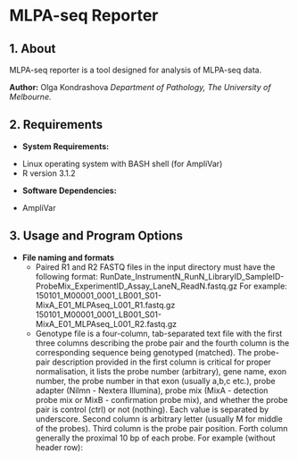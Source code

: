 MLPA-seq Reporter
=================


## 1. About
MLPA-seq reporter is a tool designed for analysis of MLPA-seq data.

**Author:**
Olga Kondrashova
*Department of Pathology, The University of Melbourne.*


## 2. Requirements
+ **System Requirements:**
 * Linux operating system with BASH shell (for AmpliVar)
 * R version 3.1.2

+ **Software Dependencies:**
 * AmpliVar


## 3. Usage and Program Options
+ **File naming and formats**
	* Paired R1 and R2 FASTQ files in the input directory must have the following format:
		RunDate_InstrumentN_RunN_LibraryID_SampleID-ProbeMix_ExperimentID_Assay_LaneN_ReadN.fastq.gz
	  For example:
		150101_M00001_0001_LB001_S01-MixA_E01_MLPAseq_L001_R1.fastq.gz
		150101_M00001_0001_LB001_S01-MixA_E01_MLPAseq_L001_R2.fastq.gz
	* Genotype file is a four-column, tab-separated text file with the first three columns describing the 
	   probe pair and the fourth column is the corresponding sequence being genotyped (matched). The probe-pair description provided in the first column is critical for proper normalisation, it lists the probe number (arbitrary), gene name, exon number, the probe number in that exon (usually a,b,c etc.), probe adapter (Nilmn - Nextera Illumina), probe mix (MixA - detection probe mix or MixB - confirmation probe mix), and whether the probe pair is control (ctrl) or not (nothing). Each value is separated by underscore. Second column is arbitrary letter (usually M for middle of the probes). Third column is the probe pair position. Forth column
generally the proximal 10 bp of each probe. For example (without header row):
